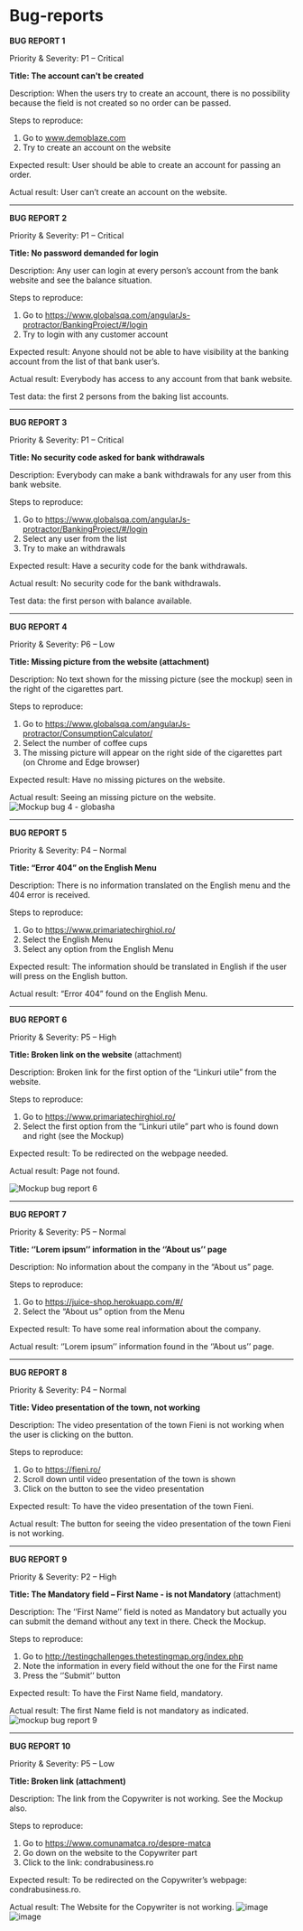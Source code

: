 # Bug-reports

**BUG REPORT 1**

Priority & Severity: P1 – Critical

**Title: The account can't be created**

Description: When the users try to create an account, there is no possibility because the field is not created so no order can be passed.

Steps to reproduce:
1.	Go to www.demoblaze.com
2.	Try to create an account on the website

Expected result: User should be able to create an account for passing an order.

Actual result: User can’t create an account on the website.

-----------

**BUG REPORT 2**

Priority & Severity: P1 – Critical

**Title: No password demanded for login**

Description: Any user can login at every person’s account from the bank website and see the balance situation.

Steps to reproduce:
1.	Go to https://www.globalsqa.com/angularJs-protractor/BankingProject/#/login
2.	Try to login with any customer account

Expected result: Anyone should not be able to have visibility at the banking account from the list of that bank user’s.

Actual result: Everybody has access to any account from that bank website.

Test data: the first 2 persons from the baking list accounts.

------
**BUG REPORT 3**

Priority & Severity: P1 – Critical

**Title: No security code asked for bank withdrawals**

Description: Everybody can make a bank withdrawals for any user from this bank website.

Steps to reproduce:
1.	Go to https://www.globalsqa.com/angularJs-protractor/BankingProject/#/login
2.	Select any user from the list
3.	Try to make an withdrawals

Expected result: Have a security code for the bank withdrawals.

Actual result: No security code for the bank withdrawals.

Test data: the first person with balance available.

--------
**BUG REPORT 4**

Priority & Severity: P6 – Low

**Title: Missing picture from the website (attachment)**

Description: No text shown for the missing picture (see the mockup) seen in the right of the cigarettes part.

Steps to reproduce:
1.	Go to https://www.globalsqa.com/angularJs-protractor/ConsumptionCalculator/
2.	Select the number of coffee cups
3.	The missing picture will appear on the right side of the cigarettes part (on Chrome and Edge browser)

Expected result: Have no missing pictures on the website.

Actual result: Seeing an missing picture on the website.
![Mockup bug 4 - globasha](https://github.com/ChiriacAlina/Bug-reports/assets/160241958/084e1443-aa84-4025-81f5-d948d536e5a6)

---------

**BUG REPORT 5**

Priority & Severity: P4 – Normal

**Title: “Error 404” on the English Menu**

Description: There is no information translated on the English menu and the 404 error is received.

Steps to reproduce:
1.	Go to https://www.primariatechirghiol.ro/
2.	Select the English Menu
3.	Select any option from the English Menu

Expected result: The information should be translated in English if the user will press on the English button.

Actual result: “Error 404” found on the English Menu.

--------------

**BUG REPORT 6**

Priority & Severity: P5 – High

**Title: Broken link on the website** (attachment)

Description: Broken link for the first option of the “Linkuri utile” from the website.

Steps to reproduce:
1.	Go to https://www.primariatechirghiol.ro/
2.	Select the first option from the “Linkuri utile” part who is found down and right (see the Mockup)

Expected result: To be redirected on the webpage needed.

Actual result: Page not found.

![Mockup bug report 6](https://github.com/ChiriacAlina/Bug-reports/assets/160241958/01c6c7ed-a61b-41df-b56f-1bcb60e086fe)

------------

**BUG REPORT 7**

Priority & Severity: P5 – Normal

**Title: ‘’Lorem ipsum’’ information in the ‘’About us’’ page**

Description: No information about the company in the “About us” page.

Steps to reproduce:
1.	Go to https://juice-shop.herokuapp.com/#/
2.	Select the “About us” option from the Menu

Expected result: To have some real information about the company.

Actual result: ‘’Lorem ipsum’’ information found in the ‘’About us’’ page.

----------

**BUG REPORT 8**

Priority & Severity: P4 – Normal

**Title: Video presentation of the town, not working**

Description: The video presentation of the town Fieni is not working when the user is clicking on the button.

Steps to reproduce:
1.	Go to https://fieni.ro/
2.	Scroll down until video presentation of the town is shown
3.	Click on the button to see the video presentation 

Expected result: To have the video presentation of the town Fieni.

Actual result: The button for seeing the video presentation of the town Fieni is not working.

--------------

**BUG REPORT 9**

Priority & Severity: P2 – High

**Title: The Mandatory field – First Name - is not Mandatory** (attachment)

Description: The ‘’First Name’’ field is noted as Mandatory but actually you can submit the demand without any text in there. Check the Mockup.

Steps to reproduce:
1.	Go to http://testingchallenges.thetestingmap.org/index.php
2.	Note the information in every field without the one for the First name
3.	Press the ‘’Submit’’ button

Expected result: To have the First Name field, mandatory.

Actual result: The first Name field is not mandatory as indicated.
![mockup bug report 9](https://github.com/ChiriacAlina/Bug-reports/assets/160241958/e47e857f-9a0d-498f-9e93-e5e4e67d14ee)

-----------

**BUG REPORT 10**

Priority & Severity: P5 – Low

**Title: Broken link (attachment)**

Description: The link from the Copywriter is not working. See the Mockup also.

Steps to reproduce:
1.	Go to https://www.comunamatca.ro/despre-matca
2.	Go down on the website to the Copywriter part
3.	Click to the link: condrabusiness.ro

Expected result: To be redirected on the Copywriter’s webpage: condrabusiness.ro.

Actual result: The Website for the Copywriter is not working.
![image](https://github.com/ChiriacAlina/Bug-reports/assets/160241958/288d3be7-6cab-4d81-8082-eb543a545841)
![image](https://github.com/ChiriacAlina/Bug-reports/assets/160241958/7bd2de2b-7145-4c5e-b728-b9e85fbb6580)




